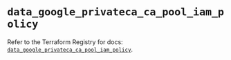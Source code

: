 # `data_google_privateca_ca_pool_iam_policy`

Refer to the Terraform Registry for docs: [`data_google_privateca_ca_pool_iam_policy`](https://registry.terraform.io/providers/hashicorp/google/6.9.0/docs/data-sources/privateca_ca_pool_iam_policy).
